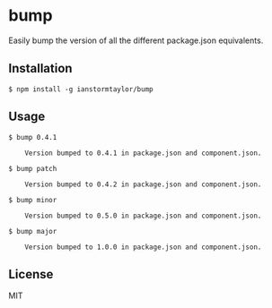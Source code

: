 
# bump

  Easily bump the version of all the different package.json equivalents.

## Installation

    $ npm install -g ianstormtaylor/bump

## Usage

    $ bump 0.4.1
    
        Version bumped to 0.4.1 in package.json and component.json.

    $ bump patch
    
        Version bumped to 0.4.2 in package.json and component.json.

    $ bump minor
    
        Version bumped to 0.5.0 in package.json and component.json.

    $ bump major
    
        Version bumped to 1.0.0 in package.json and component.json.


## License

  MIT